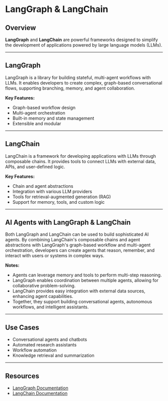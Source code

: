# LangGraph & LangChain

## Overview

**LangGraph** and **LangChain** are powerful frameworks designed to simplify the development of applications powered by large language models (LLMs).

---

## LangGraph

LangGraph is a library for building stateful, multi-agent workflows with LLMs. It enables developers to create complex, graph-based conversational flows, supporting branching, memory, and agent collaboration.

**Key Features:**
- Graph-based workflow design
- Multi-agent orchestration
- Built-in memory and state management
- Extensible and modular

---

## LangChain

LangChain is a framework for developing applications with LLMs through composable chains. It provides tools to connect LLMs with external data, APIs, and user-defined logic.

**Key Features:**
- Chain and agent abstractions
- Integration with various LLM providers
- Tools for retrieval-augmented generation (RAG)
- Support for memory, tools, and custom logic

---

## AI Agents with LangGraph & LangChain

Both LangGraph and LangChain can be used to build sophisticated AI agents. By combining LangChain's composable chains and agent abstractions with LangGraph's graph-based workflow and multi-agent orchestration, developers can create agents that reason, remember, and interact with users or systems in complex ways.

**Notes:**
- Agents can leverage memory and tools to perform multi-step reasoning.
- LangGraph enables coordination between multiple agents, allowing for collaborative problem-solving.
- LangChain provides easy integration with external data sources, enhancing agent capabilities.
- Together, they support building conversational agents, autonomous workflows, and intelligent assistants.

---

## Use Cases

- Conversational agents and chatbots
- Automated research assistants
- Workflow automation
- Knowledge retrieval and summarization

---

## Resources

- [LangGraph Documentation](https://langchain-ai.github.io/langgraph/)
- [LangChain Documentation](https://python.langchain.com/)
